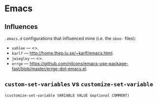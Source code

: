 # Emacs

## Influences

`.emacs.d` configurations that influenced mine (i.e. the `sboo-` files):

* `xahlee` — <>.
* `karlf` — <http://home.thep.lu.se/~karlf/emacs.html>.
* `jwiegley` — <>.
* `errge` — <https://github.com/nilcons/emacs-use-package-fast/blob/master/errge-dot-emacs.el>.

## `custom-set-variables` vs `customize-set-variable`

```elisp
(customize-set-variable VARIABLE VALUE &optional COMMENT)
```

## 


